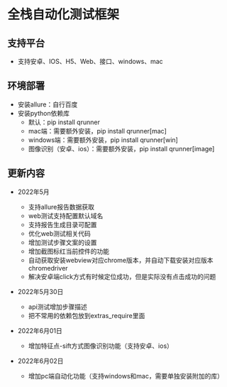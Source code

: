 # 全栈自动化测试框架

## 支持平台
* 支持安卓、IOS、H5、Web、接口、windows、mac

## 环境部署

* 安装allure：自行百度
* 安装python依赖库
    - 默认：pip install qrunner
    - mac端：需要额外安装，pip install qrunner[mac]
    - windows端：需要额外安装，pip install qrunner[win]
    - 图像识别（安卓、ios）：需要额外安装，pip install qrunner[image]

## 更新内容
* 2022年5月
    - 支持allure报告数据获取
    - web测试支持配置默认域名
    - 支持报告生成目录可配置
    - 优化web测试相关代码
    - 增加测试步骤文案的设置
    - 增加截图标红当前控件的功能
    - 自动获取安装webview对应chrome版本，并自动下载安装对应版本chromedriver
    - 解决安卓端click方式有时候定位成功，但是实际没有点击成功的问题
    
* 2022年5月30日
    - api测试增加步骤描述
    - 把不常用的依赖包放到extras_require里面
  
* 2022年6月01日
    - 增加特征点-sift方式图像识别功能（支持安卓、ios）
  
* 2022年6月02日
    - 增加pc端自动化功能（支持windows和mac，需要单独安装附加的库）